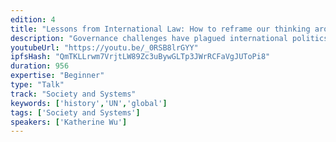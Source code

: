 ```yaml
---
edition: 4
title: "Lessons from International Law: How to reframe our thinking around crypto governance"
description: "Governance challenges have plagued international politics since the beginning of time. As we think about governance in crypto, it's critical to understand the history of politics and law - because governance is inherently about human nature and behavior. Whether it's smart contracts, proof of stake, centralized nodes, or miner consolidation concerns, these are all rooted in age-old governance problems presented in a new form. In my presentation, I will cover the foundational principles of international law, its evolution, and how we can take those lessons and context and think about governance from a new perspective. Specifically, I will use examples of current global governance organization such as the UN (and its predecessor, the League of Nations), the ICJ (International Court of Justice), and the lessons that these organizations hold for the emerging field of crypto governance."
youtubeUrl: "https://youtu.be/_0RSB8lrGYY"
ipfsHash: "QmTKLLrwm7VrjtLW89Zc3uBywGLTp3JWrRCFaVgJUToPi8"
duration: 956
expertise: "Beginner"
type: "Talk"
track: "Society and Systems"
keywords: ['history','UN','global']
tags: ['Society and Systems']
speakers: ['Katherine Wu']
---
```

